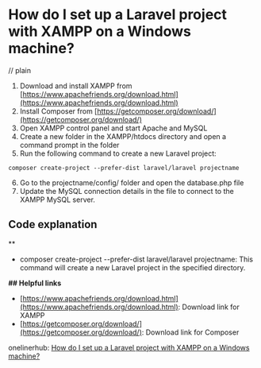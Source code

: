 # How do I set up a Laravel project with XAMPP on a Windows machine?
// plain

1. Download and install XAMPP from [https://www.apachefriends.org/download.html](https://www.apachefriends.org/download.html)
2. Install Composer from [https://getcomposer.org/download/](https://getcomposer.org/download/)
3. Open XAMPP control panel and start Apache and MySQL
4. Create a new folder in the XAMPP/htdocs directory and open a command prompt in the folder
5. Run the following command to create a new Laravel project:
```
composer create-project --prefer-dist laravel/laravel projectname
```
6. Go to the projectname/config/ folder and open the database.php file
7. Update the MySQL connection details in the file to connect to the XAMPP MySQL server.

## Code explanation
**

- composer create-project --prefer-dist laravel/laravel projectname: This command will create a new Laravel project in the specified directory.

**## Helpful links**

- [https://www.apachefriends.org/download.html](https://www.apachefriends.org/download.html): Download link for XAMPP
- [https://getcomposer.org/download/](https://getcomposer.org/download/): Download link for Composer

onelinerhub: [How do I set up a Laravel project with XAMPP on a Windows machine?](https://onelinerhub.com/php-laravel/how-do-i-set-up-a-laravel-project-with-xampp-on-a-windows-machine)
